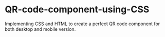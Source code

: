 # QR-code-component-using-CSS
Implementing CSS and HTML to create a perfect QR code component for both desktop and mobile version.
